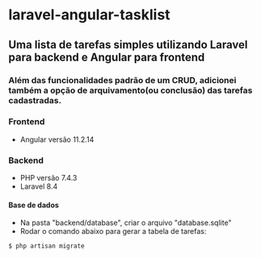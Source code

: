 # laravel-angular-tasklist
## Uma lista de tarefas simples utilizando Laravel para backend e Angular para frontend
### Além das funcionalidades padrão de um CRUD, adicionei também a opção de arquivamento(ou conclusão) das tarefas cadastradas.

### Frontend
* Angular versão 11.2.14

### Backend
* PHP versão 7.4.3
* Laravel 8.4
#### Base de dados
* Na pasta "backend/database", criar o arquivo "database.sqlite"
* Rodar o comando abaixo para gerar a tabela de tarefas:
```
$ php artisan migrate
```
